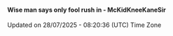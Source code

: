#### Wise man says only fool rush in - McKidKneeKaneSir
Updated on 28/07/2025 - 08:20:36 (UTC) Time Zone
